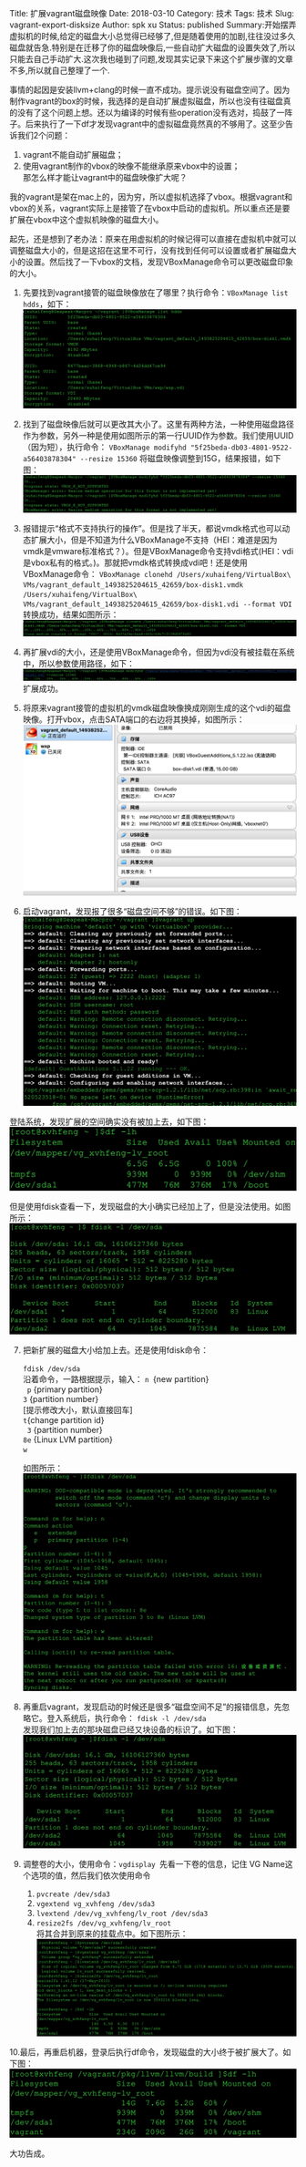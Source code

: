 Title: 扩展vagrant磁盘映像
Date: 2018-03-10
Category: 技术
Tags: 技术
Slug: vagrant-export-disksize
Author: spk xu
Status: published
Summary:开始摆弄虚拟机的时候,给定的磁盘大小总觉得已经够了,但是随着使用的加剧,往往没过多久磁盘就告急.特别是在迁移了你的磁盘映像后,一些自动扩大磁盘的设置失效了,所以只能去自己手动扩大.这次我也碰到了问题,发现其实记录下来这个扩展步骤的文章不多,所以就自己整理了一个.


事情的起因是安装llvm+clang的时候一直不成功。提示说没有磁盘空间了。因为制作vagrant的box的时候，我选择的是自动扩展虚拟磁盘，所以也没有往磁盘真的没有了这个问题上想。还以为编译的时候有些operation没有选对，捣鼓了一阵子。后来执行了一下df才发现vagrant中的虚拟磁盘竟然真的不够用了。这至少告诉我们2个问题：
1. vagrant不能自动扩展磁盘；        
2. 使用vagrant制作的vbox的映像不能继承原来vbox中的设置；        
那怎么样才能让vagrant中的磁盘映像扩大呢？

我的vagrant是架在mac上的，因为穷，所以虚拟机选择了vbox。根据vagrant和vbox的关系，vagrant实际上是接管了在vbox中启动的虚拟机。所以重点还是要扩展在vbox中这个虚拟机映像的磁盘大小。

起先，还是想到了老办法：原来在用虚拟机的时候记得可以直接在虚拟机中就可以调整磁盘大小的，但是这招在这里不可行，没有找到任何可以设置或者扩展磁盘大小的设置。然后找了一下vbox的文档，发现VBoxManage命令可以更改磁盘印象的大小。

1. 先要找到vagrant接管的磁盘映像放在了哪里？执行命令：`VBoxManage list hdds`，如下：
![box-list-hd](vbox-hd-list.jpg)

2. 找到了磁盘映像后就可以更改其大小了。这里有两种方法，一种使用磁盘路径作为参数，另外一种是使用如图所示的第一行UUID作为参数。我们使用UUID（因为短），执行命令：
    `VBoxManage modifyhd "5f25beda-db03-4801-9522-a56403878304" --resize 15360`
    将磁盘映像调整到15G，结果报错，如下图：
    ![box-modify-error](vbox-modify-error.jpg)    

3. 报错提示“格式不支持执行的操作”。但是找了半天，都说vmdk格式也可以动态扩展大小，但是不知道为什么VBoxManage不支持（HEI：难道是因为vmdk是vmware标准格式？）。但是VBoxManage命令支持vdi格式(HEI：vdi是vbox私有的格式。)。那就把vmdk格式转换成vdi吧！还是使用VBoxManage命令：
    `VBoxManage clonehd /Users/xuhaifeng/VirtualBox\ VMs/vagrant_default_1493825204615_42659/box-disk1.vmdk   /Users/xuhaifeng/VirtualBox\ VMs/vagrant_default_1493825204615_42659/box-disk1.vdi --format VDI`    
    转换成功，结果如图所示：    
     ![box-disk-cast](vbox-disk-cast.png)

4. 再扩展vdi的大小，还是使用VBoxManage命令，但因为vdi没有被挂载在系统中，所以参数使用路径，如下：
     ![vbox-modify-disk.png](vbox-modify-disk.png)
     扩展成功。
     
5. 将原来vagrant接管的虚拟机的vmdk磁盘映像换成刚刚生成的这个vdi的磁盘映像。打开vbox，点击SATA端口的右边将其换掉，如图所示：
 ![box-change-disk](vbox-change-disk.png)

5. 启动vagrant，发现报了很多“磁盘空间不够”的错误。如下图：
 ![vagrant-up-error-disksize](vagrant-up-error-disksize.png)

登陆系统，发现扩展的空间确实没有被加上去，如下图：
 ![login-vagrant-df](login-vagrant-df.png)

但是使用fdisk查看一下，发现磁盘的大小确实已经加上了，但是没法使用。如图所示：
 ![fdisk-list-dev](fdisk-dev.png)

7. 把新扩展的磁盘大小给加上去。还是使用fdisk命令：

    `fdisk /dev/sda`    
    沿着命令，一路根据提示，输入：
    `n `{new partition}        
    ` p` {primary partition}       
    `3` {partition number}       
    [提示修改大小，默认直接回车]      
    `t`{change partition id}      
    ` 3` {partition number}      
    `8e` {Linux LVM partition}      
    `w`
     
    如图所示：
     ![fdisk-operator](fdisk-operator.png)

8. 再重启vagrant，发现启动的时候还是很多“磁盘空间不足”的报错信息，先忽略它。登入系统后，执行命令：
 `fdisk -l /dev/sda`    
 发现我们加上去的那块磁盘已经又块设备的标识了。如下图：
 ![fdisk-dev](fdisk-list-dev.png)

9. 调整卷的大小，使用命令：`vgdisplay `先看一下卷的信息，记住 VG Name这个选项的值，然后我们依次使用命令 
    1. `pvcreate /dev/sda3`    
    2. `vgextend vg_xvhfeng /dev/sda3`    
    3. `lvextend /dev/vg_xvhfeng/lv_root /dev/sda3`    
    4. `resize2fs /dev/vg_xvhfeng/lv_root `    
    将其合并到原来的挂载点中。如下图所示：
 ![mount-disk](mount-disk.png)

10.最后，再重启机器，登录后执行df命令，发现磁盘的大小终于被扩展大了。如下图：
![last-df](last-df.png)

大功告成。


